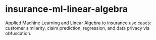 # insurance-ml-linear-algebra
Applied Machine Learning and Linear Algebra to insurance use cases: customer similarity, claim prediction, regression, and data privacy via obfuscation.
